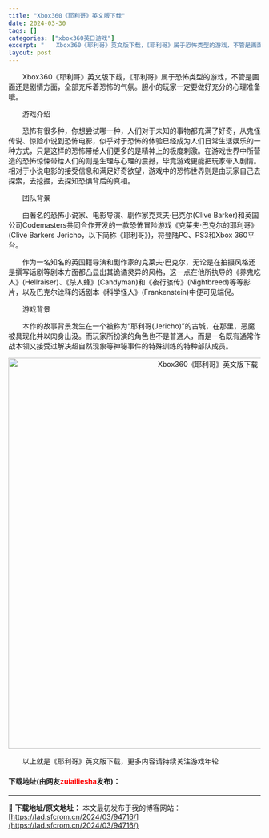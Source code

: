 ```yaml
---
title: "Xbox360《耶利哥》英文版下载"
date: 2024-03-30
tags: []
categories: ["xbox360英日游戏"]
excerpt: "　　Xbox360《耶利哥》英文版下载，《耶利哥》属于恐怖类型的游戏，不管是画面还是剧情方面，全部充斥着恐怖的气氛。胆小的玩家一定要做好充分的心理准备哦。 　　游戏介绍 　　恐怖有很多种，你想尝试哪一种，人们对于未知的事物都充满了好奇，从鬼怪传说、惊险小说到恐怖电影，似乎对于恐怖的体验已经成为人们日&hellip;"
layout: post
---
```


 <p>　　Xbox360《耶利哥》英文版下载，《耶利哥》属于恐怖类型的游戏，不管是画面还是剧情方面，全部充斥着恐怖的气氛。胆小的玩家一定要做好充分的心理准备哦。</p> <p>　　游戏介绍</p> <p>　　恐怖有很多种，你想尝试哪一种，人们对于未知的事物都充满了好奇，从鬼怪传说、惊险小说到恐怖电影，似乎对于恐怖的体验已经成为人们日常生活娱乐的一种方式，只是这样的恐怖带给人们更多的是精神上的极度刺激。在游戏世界中所营造的恐怖惊悚带给人们的则是生理与心理的震撼，毕竟游戏更能把玩家带入剧情。相对于小说电影的接受信息和满足好奇欲望，游戏中的恐怖世界则是由玩家自己去探索，去挖掘，去探知恐惧背后的真相。</p> <p>　　团队背景</p> <p>　　由著名的恐怖小说家、电影导演、剧作家克莱夫&middot;巴克尔(Clive Barker)和英国公司Codemasters共同合作开发的一款恐怖冒险游戏《克莱夫&middot;巴克尔的耶利哥》(Clive Barkers Jericho，以下简称《耶利哥》)，将登陆PC、PS3和Xbox 360平台。</p> <p>　　作为一名知名的英国籍导演和剧作家的克莱夫&middot;巴克尔，无论是在拍摄风格还是撰写话剧等剧本方面都凸显出其诡谲灵异的风格，这一点在他所执导的《养鬼吃人》(Hellraiser)、《杀人蜂》(Candyman)和《夜行骇传》(Nightbreed)等等影片，以及巴克尔诠释的话剧本《科学怪人》(Frankenstein)中便可见端倪。</p> <p>　　游戏背景</p> <p>　　本作的故事背景发生在一个被称为&ldquo;耶利哥(Jericho)&rdquo;的古城，在那里，恶魔被具现化并以肉身出没。而玩家所扮演的角色也不是普通人，而是一名既有通常作战本领又接受过解决超自然现象等神秘事件的特殊训练的特种部队成员。</p> <p align="center"><img align="" border="0" src="https://lad.sfcrom.cn/wp-content/uploads/2024/03/20240330_6607d33b449aa.jpg" width="781" alt="Xbox360《耶利哥》英文版下载" /></p> <p>　　以上就是《耶利哥》英文版下载，更多内容请持续关注游戏年轮</p> <p><h4>下载地址(由网友<font color="red">zuiailiesha</font>发布)：</h4></p> 

---
📖 **下载地址/原文地址：** 本文最初发布于我的博客网站：[https://lad.sfcrom.cn/2024/03/94716/](https://lad.sfcrom.cn/2024/03/94716/)
